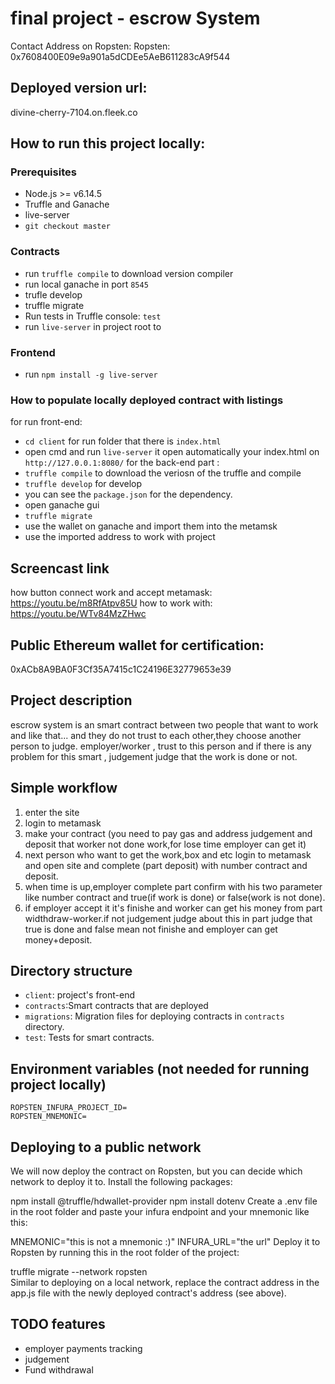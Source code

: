 # final project - escrow System

Contact Address on Ropsten:
Ropsten:  0x7608400E09e9a901a5dCDEe5AeB611283cA9f544

## Deployed version url:

divine-cherry-7104.on.fleek.co

## How to run this project locally:

### Prerequisites

- Node.js >= v6.14.5
- Truffle and Ganache
- live-server
- `git checkout master`

### Contracts

- run `truffle compile` to download version compiler
- run local ganache in port `8545` 
- trufle develop
- truffle migrate 
- Run tests in Truffle console: `test`
- run `live-server` in project root to 

### Frontend

- run `npm install -g live-server`

### How to populate locally deployed contract with listings
for run front-end:
- `cd client` for run folder that there is `index.html` 
- open cmd and run `live-server` it open automatically your index.html on `http://127.0.0.1:8080/`
for the back-end part :
- `truffle compile` to download the veriosn of the truffle and compile
- `truffle develop` for develop
- you can see the `package.json` for the dependency.
- open ganache gui 
- `truffle migrate ` 
- use the wallet on ganache and import them into the metamsk 
- use the imported address to work with project


## Screencast link
how button connect work and accept metamask:
https://youtu.be/m8RfAtpv85U
how to work with:
https://youtu.be/WTv84MzZHwc

## Public Ethereum wallet for certification:

0xACb8A9BA0F3Cf35A7415c1C24196E32779653e39

## Project description

escrow system is an smart contract between two people that want to work and like that...
and they do not trust to each other,they choose another person to judge. employer/worker , trust to this person and if there is any problem for this smart , judgement judge that the work is done or not.

## Simple workflow

1. enter the site 
2. login to metamask 
3. make your contract (you need to pay gas and address judgement and deposit that worker not done work,for lose time employer can get it)
4. next person who want to get the work,box and etc login to metamask and open site and complete (part deposit) with number contract and deposit.
5. when time is up,employer complete part confirm with his two parameter like number contract and true(if work is done) or false(work is not done).
6. if employer accept it it's finishe and worker can get his money from part widthdraw-worker.if not judgement judge about this in part judge that true is done and false mean not finishe and employer can get money+deposit.

## Directory structure

- `client`: project's front-end
- `contracts`:Smart contracts that are deployed
- `migrations`: Migration files for deploying contracts in `contracts` directory.
- `test`: Tests for smart contracts.

## Environment variables (not needed for running project locally)

```
ROPSTEN_INFURA_PROJECT_ID=
ROPSTEN_MNEMONIC=
```

## Deploying to a public network
We will now deploy the contract on Ropsten, but you can decide which network to deploy it to. Install the following packages:

npm install @truffle/hdwallet-provider
npm install dotenv
Create a .env file in the root folder and paste your infura endpoint and your mnemonic like this:

MNEMONIC="this is not a mnemonic :)"
INFURA_URL="the url"
Deploy it to Ropsten by running this in the root folder of the project:

truffle migrate --network ropsten   
Similar to deploying on a local network, replace the contract address in the app.js file with the newly deployed contract's address (see above).

## TODO features

- employer payments tracking
- judgement
- Fund withdrawal





